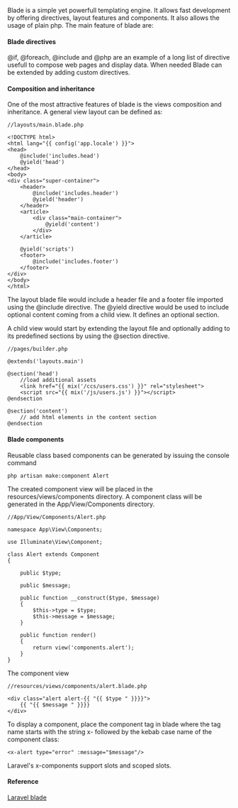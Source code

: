 Blade is a simple yet powerfull templating engine. It allows fast development by offering directives, layout features and components.
It also allows the usage of plain php. The main feature of blade are:

#### Blade directives

@if, @foreach, @include and @php are an example of a long list of directive usefull to compose web pages and display data.
When needed Blade can be extended by adding custom directives.

#### Composition and inheritance
One of the most attractive features of blade is the views composition and inheritance. A general view layout can be defined as:

```
//layouts/main.blade.php

<!DOCTYPE html>
<html lang="{{ config('app.locale') }}">
<head>
    @include('includes.head')
    @yield('head')
</head>
<body>
<div class="super-container">
    <header>
        @include('includes.header')
        @yield('header')
    </header>
    <article>
        <div class="main-container">
            @yield('content')
        </div>
    </article>

    @yield('scripts')
    <footer>
        @include('includes.footer')
    </footer>
</div>
</body>
</html>
```

The layout blade file would include a header file and a footer file imported using the @include directive.
The @yield directive would be used to include optional content coming from a child view. It defines an optional section.

A child view would start by extending the layout file and optionally adding to its predefined sections by using the @section directive.

```
//pages/builder.php

@extends('layouts.main')

@section('head')
    //load additional assets
    <link href="{{ mix('/ccs/users.css') }}" rel="stylesheet">
    <script src="{{ mix('/js/users.js') }}"></script>
@endsection

@section('content')
    // add html elements in the content section
@endsection
```

#### Blade components
Reusable class based components can be generated by issuing the console command
```
php artisan make:component Alert
```

The created component view will be placed in the resources/views/components directory.
A component class will be generated in the App/View/Components directory.

```
//App/View/Components/Alert.php

namespace App\View\Components;

use Illuminate\View\Component;

class Alert extends Component
{
    
    public $type;
    
    public $message;

    public function __construct($type, $message)
    {
        $this->type = $type;
        $this->message = $message;
    }

    public function render()
    {
        return view('components.alert');
    }
}
```

The component view 

```
//resources/views/components/alert.blade.php

<div class="alert alert-{{ "{{ $type " }}}}">
    {{ "{{ $message " }}}}
</div>
```

To display a component, place the component tag in blade where the tag name starts with the string x- followed by the kebab case name of the component class:

```
<x-alert type="error" :message="$message"/>
```

Laravel's x-components support slots and scoped slots.

#### Reference
<p class="m-0 mb-05"><a class="link" href="https://laravel.com/docs/8.x/blade" target="_blank">Laravel blade</a></p>

